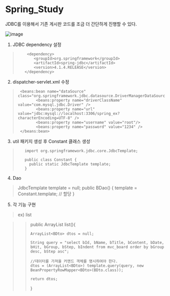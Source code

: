 # Spring_Study
JDBC를 이용해서 기존 게시판 코드를 조금 더 간단하게 진행할 수 있다.

![image](https://user-images.githubusercontent.com/31613683/37639758-fb41a692-2c55-11e8-90ff-d6f2bdefd7ae.png)

1. JDBC dependency 설정
>         <dependency>
>            <groupId>org.springframework</groupId>
>            <artifactId>spring-jdbc</artifactId>
>            <version>4.1.4.RELEASE</version>
>        </dependency>


2. dispatcher-servlet.xml 수정
>      <beans:bean name="dataSource" class="org.springframework.jdbc.datasource.DriverManagerDataSource">
>             <beans:property name="driverClassName" value="com.mysql.jdbc.Driver" />
>             <beans:property name="url" value="jdbc:mysql://localhost:3306/spring_ex?characterEncoding=UTF-8" />
>             <beans:property name="username" value="root"/>
>             <beans:property name="password" value="1234" />
>      </beans:bean>

    
    
3. util 패키지 생성 후 Constant 클래스 생성

>        import org.springframework.jdbc.core.JdbcTemplate;
>
>        public class Constant {
>          public static JdbcTemplate template;
>        }

4. Dao

> JdbcTemplate template = null;
>  public BDao() {
>        template = Constant.template; // 할당
>    }

5. 각 기능 구현
> ex) list

>>   public ArrayList<BDto> list(){
>>
>>     ArrayList<BDto> dtos = null;
>>
>>     String query = "select bId, bName, bTitle, bContent, bDate, bHit, bGroup, bStep, bIndent from mvc_board order by bGroup desc, bStep asc";
>>
>>     //데이터를 가져올 커맨드 객체를 명시하여야 한다.
>>     dtos = (ArrayList<BDto>) template.query(query, new BeanPropertyRowMapper<BDto>(BDto.class));
>>
>>     return dtos;
>>    }
